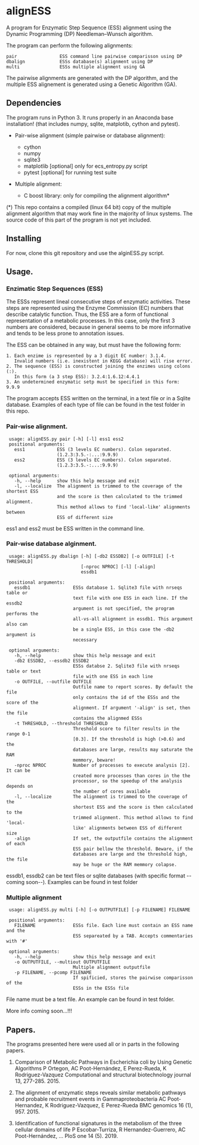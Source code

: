 # alignESS

A program for Enzymatic Step Sequence (ESS) alignment using the Dynamic Programming (DP) Needleman–Wunsch algorithm.

The program can perform the following alignments:

    pair                ESS command line pairwise comparisson using DP
    dbalign             ESSs database(s) alignment using DP
    multi               ESSs multiple alignment using GA

The pairwise alignments are generated with the DP algorithm, and the multiple ESS alignement is generated using a Genetic Algorithm (GA).

## Dependencies

The program runs in Python 3. It runs properly in an Anaconda base installation! (that includes numpy, sqlite, matplotib, cython and pytest).

* Pair-wise alignment (simple pairwise or database alignment):
    - cython
    - numpy
	- sqlite3
    - matplotlib [optional] only for ecs_entropy.py script
	- pytest [optional] for running test suite

* Multiple alignment:
    - C boost library: only for compiling the alignment algorithm*
 
(*) This repo contains a compiled (linux 64 bit) copy of the multiple alignment algorithm that may work fine in
 the majority of linux systems. The source code of this part of the program is not yet included.

## Installing

For now, clone this git repository and use the alginESS.py script.


## Usage.

### Enzimatic Step Sequences (ESS)

The ESSs represent lineal consecutive steps of enzymatic activities. These steps are represented using the
Enzyme Commission (EC) numbers that describe catalytic function. Thus, the ESS are a form of functional representation
of a metabolic processes. In this case, only the first 3 numbers are considered, because in general seems to be
more informative and tends to be less prone to annotation issues.

The ESS can be obtained in any way, but must have the following form:

    1. Each enzime is represented by a 3 digit EC number: 3.1.4. 
	   Invalid numbers (i.e. inexistent in KEGG database) will rise error.
	2. The sequence (ESS) is constructed joining the enzimes using colons (:).
	   In this form (a 3 step ESS): 3.2.4:1.6.12:4.4.1
	3. An undetermined enzymatic setp must be specified in this form: 9.9.9

The program accepts ESS written on the terminal, in a text file or in a Sqlite database. Examples of each
type of file can be found in the test folder in this repo.


### Pair-wise alignment.

     usage: alignESS.py pair [-h] [-l] ess1 ess2
     positional arguments:
       ess1            ESS (3 levels EC numbers). Colon separated.
                       (1.2.3:3.5.-:...:9.9.9)
       ess2            ESS (3 levels EC numbers). Colon separated.
                       (1.2.3:3.5.-:...:9.9.9)
     
     optional arguments:
       -h, --help      show this help message and exit
       -l, --localize  The alignment is trimmed to the coverage of the shortest ESS
                       and the score is then calculated to the trimmed alignment.
                       This method allows to find 'local-like' alignments between
                       ESS of different size

ess1 and ess2 must be ESS written in the command line.


### Pair-wise database alginment.

     usage: alignESS.py dbalign [-h] [-db2 ESSDB2] [-o OUTFILE] [-t THRESHOLD]
                                [-nproc NPROC] [-l] [-align]
                                essdb1
     
     positional arguments:
       essdb1                ESSs database 1. Sqlite3 file with nrseqs table or
                             text file with one ESS in each line. If the essdb2
                             argument is not specified, the program performs the
                             all-vs-all alignment in essdb1. This argument also can
                             be a single ESS, in this case the -db2 argument is
                             necessary
     
     optional arguments:
       -h, --help            show this help message and exit
       -db2 ESSDB2, --essdb2 ESSDB2
                             ESSs databse 2. Sqlite3 file with nrseqs table or text
                             file with one ESS in each line
       -o OUTFILE, --outfile OUTFILE
                             Outfile name to report scores. By default the file
                             only contains the id of the ESSs and the score of the
                             alignment. If argument '-align' is set, then the file
                             contains the alignmed ESSs
       -t THRESHOLD, --threshold THRESHOLD
                             Threshold score to filter results in the range 0-1
                             [0.3]. If the threshold is high (>0.6) and the
                             databases are large, results may saturate the RAM
                             memmory, beware!
       -nproc NPROC          Number of processes to execute analysis [2]. It can be
                             created more processes than cores in the the
                             processor, so the speedup of the analysis depends on
                             the number of cores available
       -l, --localize        The alignment is trimmed to the coverage of the
                             shortest ESS and the score is then calculated to the
                             trimmed alignment. This method allows to find 'local-
                             like' alignments between ESS of different size
       -align                If set, the outputfile contains the alignment of each
                             ESS pair bellow the threshold. Beware, if the
                             databases are large and the threshold high, the file
                             may be huge or the RAM memmory colapse.

essdb1, essdb2 can be text files or sqlite databases (with specific format --coming soon--). Examples
can be found in test folder


### Multiple alignment

     usage: alignESS.py multi [-h] [-o OUTPUTFILE] [-p FILENAME] FILENAME
     
     positional arguments:
       FILENAME              ESSs file. Each line must contain an ESS name and the
                             ESS separeated by a TAB. Accepts commentaries with '#'
     
     optional arguments:
       -h, --help            show this help message and exit
       -o OUTPUTFILE, --multiout OUTPUTFILE
                             Multiple alignment outputfile
       -p FILENAME, --pcomp FILENAME
                             If spificied, stores the pairwise comparisson of the
                             ESSs in the ESSs file
     
File name must be a text file. An example can be found in test folder.

More info coming soon...!!!


## Papers.
The programs presented here were used all or in parts in the following papers.

1. Comparison of Metabolic Pathways in Escherichia coli by Using Genetic Algorithms
P Ortegon, AC Poot-Hernández, E Perez-Rueda, K Rodriguez-Vazquez
Computational and structural biotechnology journal 13, 277-285. 2015.

2. The alignment of enzymatic steps reveals similar metabolic pathways and probable recruitment events in Gammaproteobacteria
AC Poot-Hernandez, K Rodriguez-Vazquez, E Perez-Rueda
BMC genomics 16 (1), 957. 2015.

3. Identification of functional signatures in the metabolism of the three cellular domains of life
P Escobar-Turriza, R Hernandez-Guerrero, AC Poot-Hernández, ...
PloS one 14 (5). 2019.
